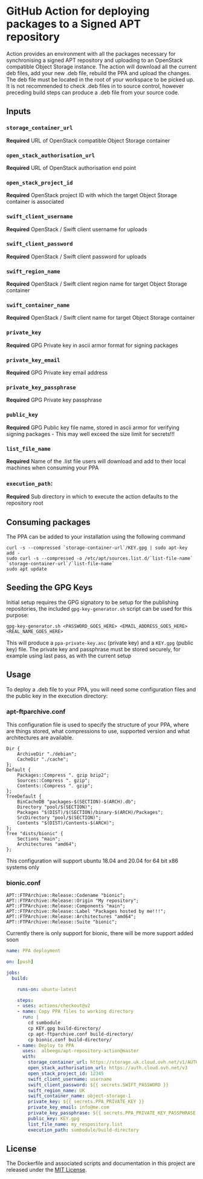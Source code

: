# GitHub Action for deploying packages to a Signed APT repository

Action provides an environment with all the packages necessary for synchronising a signed APT repository and uploading to an OpenStack compatible Object Storage instance.
The action will download all the current deb files, add your new .deb file, rebuild the PPA and upload the changes. The deb file must be located in the root of your workspace to be picked up.
It is not recommended to check .deb files in to source control, however preceding build steps can produce a .deb file from your source code.

## Inputs

### `storage_container_url`
**Required** URL of OpenStack compatible Object Storage container
### `open_stack_authorisation_url`
**Required** URL of OpenStack authorisation end point
### `open_stack_project_id`
**Required** OpenStack project ID with which the target Object Storage container is associated
### `swift_client_username`
**Required** OpenStack / Swift client username for uploads
### `swift_client_password`
**Required** OpenStack / Swift client password for uploads
### `swift_region_name`
**Required** OpenStack / Swift client region name for target Object Storage container
### `swift_container_name`
**Required** OpenStack / Swift client name for target Object Storage container
### `private_key`
**Required** GPG Private key in ascii armor format for signing packages
### `private_key_email`
**Required** GPG Private key email address
### `private_key_passphrase`
**Required** GPG Private key passphrase
### `public_key`
**Required** GPG Public key file name, stored in ascii armor for verifying signing packages - This may well exceed the size limit for secrets!!!
### `list_file_name`
**Required** Name of the .list file users will download and add to their local machines when consuming your PPA
### `execution_path`:
**Required** Sub directory in which to execute the action defaults to the repository root

## Consuming packages

The PPA can be added to your installation using the following command
```shell script
curl -s --compressed `storage-container-url`/KEY.gpg | sudo apt-key add -
sudo curl -s --compressed -o /etc/apt/sources.list.d/`list-file-name` `storage-container-url`/`list-file-name`
sudo apt update
```
## Seeding the GPG Keys

Initial setup requires the GPG signatory to be setup for the publishing repositories, the included `gpg-key-generator.sh` script can be used for this purpose:
```shell script
gpg-key-generator.sh <PASSWORD_GOES_HERE> <EMAIL_ADDRESS_GOES_HERE> <REAL_NAME_GOES_HERE>
``` 
This will produce a `ppa-private-key.asc` (private key) and a `KEY.gpg` (public key) file. The private key and passphrase must be stored securely, for example using last pass, as with the current setup

## Usage

To deploy a .deb file to your PPA, you will need some configuration files and the public key in the execution directory:

### apt-ftparchive.conf

This configuration file is used to specify the structure of your PPA, where are things stored, what compressions to use, supported version and what architectures are available.

```shell script
Dir {
    ArchiveDir "./debian";
    CacheDir "./cache";
};
Default {
    Packages::Compress ". gzip bzip2";
    Sources::Compress ". gzip";
    Contents::Compress ". gzip";
};
TreeDefault {
    BinCacheDB "packages-$(SECTION)-$(ARCH).db";
    Directory "pool/$(SECTION)";
    Packages "$(DIST)/$(SECTION)/binary-$(ARCH)/Packages";
    SrcDirectory "pool/$(SECTION)";
    Contents "$(DIST)/Contents-$(ARCH)";
};
Tree "dists/bionic" {
    Sections "main";
    Architectures "amd64";
};
```
This configuration will support ubuntu 18.04 and 20.04 for 64 bit x86 systems only

### bionic.conf

```shell script
APT::FTPArchive::Release::Codename "bionic";
APT::FTPArchive::Release::Origin "My repository";
APT::FTPArchive::Release::Components "main";
APT::FTPArchive::Release::Label "Packages hosted by me!!!";
APT::FTPArchive::Release::Architectures "amd64";
APT::FTPArchive::Release::Suite "bionic";
```
 Currently there is only support for bionic, there will be more support added soon

```yaml
name: PPA deployment

on: [push]

jobs:
  build:

    runs-on: ubuntu-latest

    steps:
    - uses: actions/checkout@v2
    - name: Copy PPA files to working directory
      run: |
        cd sumbodule
        cp KEY.gpg build-directory/
        cp apt-ftparchive.conf build-directory/
        cp bionic.conf build-directory/
    - name: Deploy to PPA
      uses:  albeego/apt-repository-action@master
      with:
        storage_container_url: https://storage.uk.cloud.ovh.net/v1/AUTH_12345/object-storage-1
        open_stack_authorisation_url: https://auth.cloud.ovh.net/v3
        open_stack_project_id: 12345
        swift_client_username: username
        swift_client_password: ${{ secrets.SWIFT_PASSWORD }}
        swift_region_name: UK
        swift_container_name: object-storage-1
        private_key: ${{ secrets.PPA_PRIVATE_KEY }}
        private_key_email: info@me.com
        private_key_passphrase: ${{ secrets.PPA_PRIVATE_KEY_PASSPHRASE }}
        public_key: KEY.gpg
        list_file_name: my_respository.list
        execution_path: sumbodule/build-directory
```

## License

The Dockerfile and associated scripts and documentation in this project are released under the [MIT License](LICENSE-MIT.txt).

